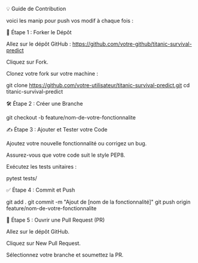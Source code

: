 💡 Guide de Contribution

voici les manip pour push vos modif à chaque fois :

🚀 Étape 1 : Forker le Dépôt

Allez sur le dépôt GitHub : https://github.com/votre-github/titanic-survival-predict

Cliquez sur Fork.

Clonez votre fork sur votre machine :

git clone https://github.com/votre-utilisateur/titanic-survival-predict.git
cd titanic-survival-predict

🛠️ Étape 2 : Créer une Branche

git checkout -b feature/nom-de-votre-fonctionnalite

✍️ Étape 3 : Ajouter et Tester votre Code

Ajoutez votre nouvelle fonctionnalité ou corrigez un bug.

Assurez-vous que votre code suit le style PEP8.

Exécutez les tests unitaires :

pytest tests/

✅ Étape 4 : Commit et Push

git add .
git commit -m "Ajout de [nom de la fonctionnalité]"
git push origin feature/nom-de-votre-fonctionnalite

🔄 Étape 5 : Ouvrir une Pull Request (PR)

Allez sur le dépôt GitHub.

Cliquez sur New Pull Request.

Sélectionnez votre branche et soumettez la PR.